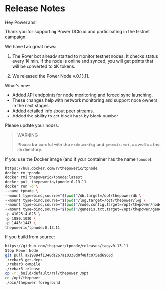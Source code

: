 # Release Notes

Hey Powerians!

Thank you for supporting Power DCloud and participating in the testnet campaign.

We have two great news:

1. The Rover bot already started to monitor testnet nodes. It checks status every 10 min. If the node is online and synced, you will get points that will be converted to SK tokens.

2. We released the Power Node v.0.13.11.

What's new:
   - Added API endpoints for node monitoring and forced sync launching.
   - These changes help with network monitoring and support node owners in the next stages.
   - Added detailed info about peer streams.
   - Added the ability to get block hash by block number

Please update your nodes.

> WARNING
> 
> Please be careful with the `node.config` and `genesis.txt`, as well as the `db` directory.


If you use the Docker image (and if your container has the name `tpnode`):

```bash
https://hub.docker.com/r/thepowerio/tpnode
docker rm tpnode
docker rmi thepowerio/tpnode:latest
docker pull thepowerio/tpnode:0.13.11
docker run -d \
--name tpnode \
--mount type=bind,source="$(pwd)"/db,target=/opt/thepower/db \
--mount type=bind,source="$(pwd)"/log,target=/opt/thepower/log \
--mount type=bind,source="$(pwd)"/node.config,target=/opt/thepower/node.config \
--mount type=bind,source="$(pwd)"/genesis.txt,target=/opt/thepower/genesis.txt \
-p 41025:41025 \
-p 1080:1080 \
-p 1443:1443 \
thepowerio/tpnode:0.13.11
```

If you build from source:

```bash
https://github.com/thepower/tpnode/releases/tag/v0.13.11
Stop Power Node
git pull a519894f1348da267a10338d0f48fc075ed6960d
./rebar3 get-deps
./rebar3 compile
./rebar3 release
cp -r _build/default/rel/thepower /opt
cd /opt/thepower
./bin/thepower foreground
```